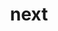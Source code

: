 ---
category: 4-letters
denotation: null
name: next
reference_link: https://www.etymonline.com/word/next
root_language: null
root_name: null
title: next
type: free
word_sums:
- respelling: next
  sum: 'Next + '
---